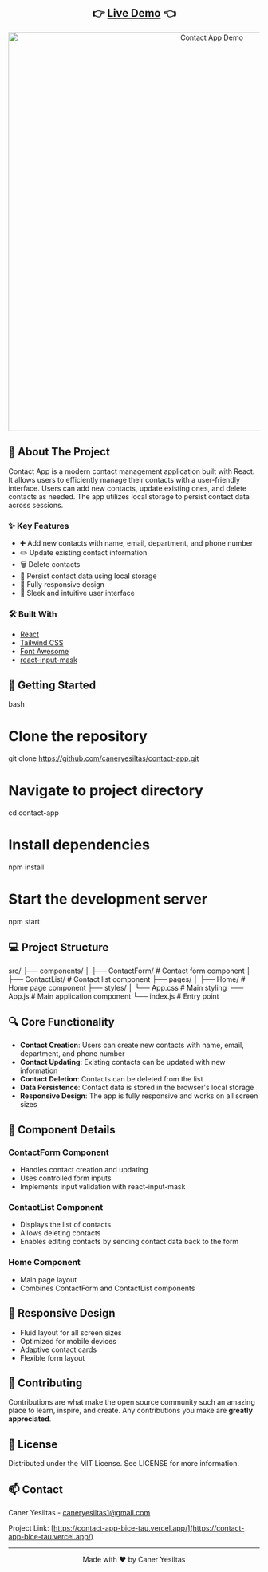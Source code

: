 <div align="center">
  <h2>
    👉 <a href="https://contact-app-bice-tau.vercel.app/">Live Demo</a> 👈
  </h2>
</div>

<div align="center">
  <img src="/assets/Contact-App.gif" alt="Contact App Demo" width="800"/>
</div>

## 📌 About The Project

Contact App is a modern contact management application built with React. It allows users to efficiently manage their contacts with a user-friendly interface. Users can add new contacts, update existing ones, and delete contacts as needed. The app utilizes local storage to persist contact data across sessions.

### ✨ Key Features

- ➕ Add new contacts with name, email, department, and phone number
- ✏️ Update existing contact information
- 🗑️ Delete contacts
- 💾 Persist contact data using local storage
- 📱 Fully responsive design
- 💅 Sleek and intuitive user interface

### 🛠️ Built With

- [React](https://reactjs.org/)
- [Tailwind CSS](https://tailwindcss.com/)
- [Font Awesome](https://fontawesome.com/)
- [react-input-mask](https://github.com/sanniassin/react-input-mask)

## 🚀 Getting Started

bash
# Clone the repository
git clone https://github.com/caneryesiltas/contact-app.git

# Navigate to project directory 
cd contact-app

# Install dependencies
npm install

# Start the development server
npm start


## 💻 Project Structure

src/
├── components/
│   ├── ContactForm/   # Contact form component
│   ├── ContactList/   # Contact list component
├── pages/
│   ├── Home/          # Home page component
├── styles/
│   └── App.css        # Main styling
├── App.js             # Main application component
└── index.js           # Entry point


## 🔍 Core Functionality

- **Contact Creation**: Users can create new contacts with name, email, department, and phone number
- **Contact Updating**: Existing contacts can be updated with new information
- **Contact Deletion**: Contacts can be deleted from the list
- **Data Persistence**: Contact data is stored in the browser's local storage
- **Responsive Design**: The app is fully responsive and works on all screen sizes

## 🎯 Component Details

### ContactForm Component
- Handles contact creation and updating
- Uses controlled form inputs
- Implements input validation with react-input-mask

### ContactList Component  
- Displays the list of contacts
- Allows deleting contacts
- Enables editing contacts by sending contact data back to the form

### Home Component
- Main page layout
- Combines ContactForm and ContactList components

## 📱 Responsive Design

- Fluid layout for all screen sizes
- Optimized for mobile devices
- Adaptive contact cards
- Flexible form layout

## 🤝 Contributing

Contributions are what make the open source community such an amazing place to learn, inspire, and create. Any contributions you make are **greatly appreciated**.

## 📄 License

Distributed under the MIT License. See LICENSE for more information.

## 📫 Contact

Caner Yesiltas - caneryesiltas1@gmail.com

Project Link: [https://contact-app-bice-tau.vercel.app/](https://contact-app-bice-tau.vercel.app/)

---

<div align="center">
  Made with ❤️ by Caner Yesiltas
</div>